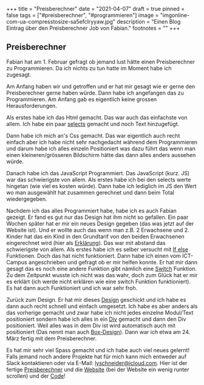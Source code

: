 +++
title = "Preisberechner"
date = "2021-04-07"
draft = true
pinned = false
tags = ["#preisberechner", "#programmieren"]
image = "imgonline-com-ua-compresstosize-sa5efclryyaw.jpg"
description = "Einen Blog Eintrag über den Preisberechner Job von Fabian."
footnotes = ""
+++
## **Preisberechner**

Fabian hat am 1. Februar gefragt ob jemand lust hätte einen Preisberechner zu Programmieren. Da ich nichts zu tun hatte im Moment habe ich zugesagt.

Am Anfang haben wir und getroffen und er hat mir gesagt wie er gerne den Preisberechner gerne haben würde. Dann habe ich angefangen das zu Programmieren. Am Anfang gab es eigentlich keine grossen Herausforderungen. 

Als erstes habe ich das Html gemacht. Das war auch das einfachste von allem. Ich habe ein paar [selects](https://www.w3schools.com/tags/tag_select.asp) gemacht und noch Text hinzugefügt. 

Dann habe ich mich an's Css gemacht. Das war eigentlich auch recht einfach aber ich habe nicht sehr nachgedacht während dem Programmieren und darum habe ich alles einzeln Positioniert was dazu führt das wenn man einen kleineren/grösseren Bildschirm hätte das dann alles anders aussehen würde.

Danach habe ich das JavaScript Programmiert. Das JavaScript (kurz. JS) war das schwierigste von allem. Als erstes habe ich bei den selects werte hingetan (wie viel es kosten würde). Dann habe ich lediglich im JS den Wert wo man ausgewählt hat zusammen gerechnet und dann beim Total wiedergegeben.

Nachdem ich das alles Programmiert habe, habe ich es auch Fabian gezeigt. Er fand es gut nur das Design hat ihm nicht so gefallen. Ein paar Wochen später hat er mir ein neues Design gegeben (das was jetzt auf der Website ist). Und er wollte auch das wenn man z.B. 2 Erwachsene und 2. Kinder hat das ein Kind in den Grundtarif von den beiden Erwachsenen eingerechnet wird (hier als [](https://photos.app.goo.gl/MQYjJRyTAnjerk8P9)[Erklärung](https://photos.app.goo.gl/pVLXRBuQ4qYLBZJ18)). Das war mit abstand das schwierigste von allem. Als erstes habe ich es selber versucht mit [If else](https://www.w3schools.com/js/js_if_else.asp) Funktionen. Doch das hat nicht funktioniert. Dann habe ich einen vom ICT-Campus angeschrieben und gefragt ob er mir helfen konnte. Er hat mir dann gesagt das es noch eine andere Funktion gibt nämlich eine [Switch](https://www.w3schools.com/js/js_switch.asp) Funktion. Zu dem Zeitpunkt wusste ich nicht was das wahr, doch zum Glück hat er mir es erklärt (ich werde nicht erklären wie eine switch Funktion funktioniert). Es hat dann auch Funktioniert und ich war sehr froh.

Zurück zum Design. Er hat mir dieses [Design](https://drive.google.com/file/d/10hzRC3NQ6C8QZDp2brd62wdBkoB8oSNX/view?usp=sharing) geschickt und ich habe es dann auch recht schnell und einfach umgesetzt. Ich habe es aber anders als das vorherige gemacht und zwar habe ich nicht jedes einzelne Modul/Text positioniert sondern habe ich alles in ein [Div](https://www.w3schools.com/tags/tag_div.ASP) gemacht und dann den Div positioniert. Weil alles was in dem Div ist wird automatisch auch mit positioniert (Das nennt man auch [Box-Design](https://www.w3schools.com/css/css_boxmodel.asp)). Dann war ich etwa am 24. März fertig mit dem Preisberechner.

Es hat mir sehr viel Spass gemacht und ich habe auch viel neues gelernt! Falls jemand noch andere Projekte hat für mich kann mich entweder auf Slack kontaktieren oder via E-Mail: lyschneider@icloud.com. Hier ist der fertige [Preisberechner](https://c8ps9.csb.app/) und die [Website](https://sevelen.carrd.co/) (bei der Website ein wenig runter scrollen) und der [Code](https://codesandbox.io/s/c8ps9)!